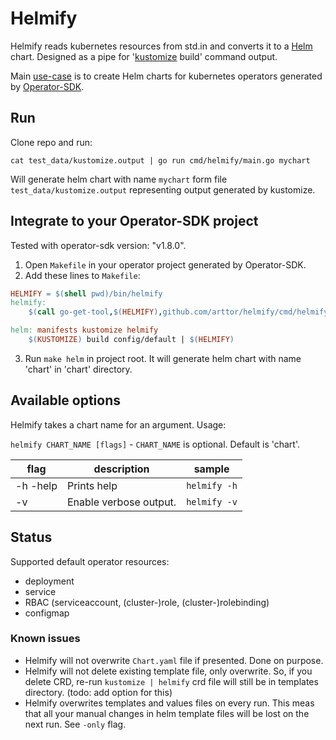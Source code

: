 # Helmify
Helmify reads kubernetes resources from std.in and converts it to a [Helm](https://github.com/helm/helm) chart.
Designed as a pipe for '[kustomize](https://github.com/kubernetes-sigs/kustomize)  build' command output.

Main [use-case](#integrate-to-your-operator-sdk-project) is to create Helm charts for kubernetes operators generated by
[Operator-SDK](https://github.com/operator-framework/operator-sdk).

## Run
Clone repo and run: 

```cat test_data/kustomize.output | go run cmd/helmify/main.go mychart```

Will generate helm chart with name `mychart` form file `test_data/kustomize.output` representing output generated by
kustomize.

## Integrate to your Operator-SDK project
Tested with operator-sdk version: "v1.8.0".
1. Open `Makefile` in your operator project generated by Operator-SDK.
2. Add these lines to `Makefile`:
```makefile
HELMIFY = $(shell pwd)/bin/helmify
helmify:
	$(call go-get-tool,$(HELMIFY),github.com/arttor/helmify/cmd/helmify@v0.1.0)

helm: manifests kustomize helmify
	$(KUSTOMIZE) build config/default | $(HELMIFY)
```
3. Run `make helm` in project root. It will generate helm chart with name 'chart' in 'chart' directory.

## Available options
Helmify takes a chart name for an argument.
Usage:

```helmify CHART_NAME [flags]```  -  `CHART_NAME` is optional. Default is 'chart'.

| flag | description | sample |
| --- | --- | --- |
| -h -help | Prints help | `helmify -h`|
| -v | Enable verbose output. | `helmify -v`|

## Status
Supported default operator resources:
- deployment
- service
- RBAC (serviceaccount, (cluster-)role, (cluster-)rolebinding)
- configmap



### Known issues
- Helmify will not overwrite `Chart.yaml` file if presented. Done on purpose.
- Helmify will not delete existing template file, only overwrite. So, if you delete CRD, re-run `kustomize | helmify` 
crd file will still be in templates directory. (todo: add option for this)
- Helmify overwrites templates and values files on every run. 
  This meas that all your manual changes in helm template files will be lost on the next run. See `-only` flag.
